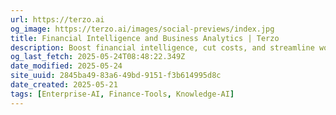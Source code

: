 ```yaml
---
url: https://terzo.ai
og_image: https://terzo.ai/images/social-previews/index.jpg
title: Financial Intelligence and Business Analytics | Terzo
description: Boost financial intelligence, cut costs, and streamline workflows with accurate data processing through Terzo's AI Document Extraction
og_last_fetch: 2025-05-24T08:48:22.349Z
date_modified: 2025-05-24
site_uuid: 2845ba49-83a6-49bd-9151-f3b614995d8c
date_created: 2025-05-21
tags: [Enterprise-AI, Finance-Tools, Knowledge-AI]
---
```


